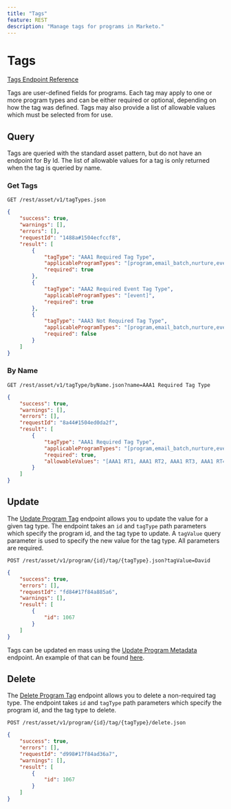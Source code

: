 ```yaml
---
title: "Tags"
feature: REST
description: "Manage tags for programs in Marketo."
---
```


# Tags

[Tags Endpoint Reference](https://developer.adobe.com/marketo-apis/api/asset/#tag/Tags)

Tags are user-defined fields for programs. Each tag may apply to one or more program types and can be either required or optional, depending on how the tag was defined. Tags may also provide a list of allowable values which must be selected from for use.

## Query

Tags are queried with the standard asset pattern, but do not have an endpoint for By Id. The list of allowable values for a tag is only returned when the tag is queried by name.

### Get Tags

```
GET /rest/asset/v1/tagTypes.json
```

```json
{
    "success": true,
    "warnings": [],
    "errors": [],
    "requestId": "1488a#1504ecfccf8",
    "result": [
        {
            "tagType": "AAA1 Required Tag Type",
            "applicableProgramTypes": "[program,email_batch,nurture,event,webinar]",
            "required": true
        },
        {
            "tagType": "AAA2 Required Event Tag Type",
            "applicableProgramTypes": "[event]",
            "required": true
        },
        {
            "tagType": "AAA3 Not Required Tag Type",
            "applicableProgramTypes": "[program,email_batch,nurture,event,webinar]",
            "required": false
        }
    ]
}
```

### By Name

```
GET /rest/asset/v1/tagType/byName.json?name=AAA1 Required Tag Type
```

```json
{
    "success": true,
    "warnings": [],
    "errors": [],
    "requestId": "8a44#1504ed0da2f",
    "result": [
        {
            "tagType": "AAA1 Required Tag Type",
            "applicableProgramTypes": "[program,email_batch,nurture,event,webinar]",
            "required": true,
            "allowableValues": "[AAA1 RT1, AAA1 RT2, AAA1 RT3, AAA1 RT4]"
        }
    ]
}
```

## Update

The [Update Program Tag](https://developer.adobe.com/marketo-apis/api/asset/#tag/Programs/operation/updateProgramUsingPOST) endpoint allows you to update the value for a given tag type. The endpoint takes an `id` and `tagType` path parameters which specify the program id, and the tag type to update. A `tagValue` query parameter is used to specify the new value for the tag type. All parameters are required.

```
POST /rest/asset/v1/program/{id}/tag/{tagType}.json?tagValue=David
```

```json
{
    "success": true,
    "errors": [],
    "requestId": "fd84#17f84a885a6",
    "warnings": [],
    "result": [
        {
            "id": 1067
        }
    ]
}
```

Tags can be updated en mass using the [Update Program Metadata](https://developer.adobe.com/marketo-apis/api/asset/#tag/Programs/operation/updateProgramUsingPOST) endpoint. An example of that can be found [here](programs.md#update).

## Delete

The [Delete Program Tag](https://developer.adobe.com/marketo-apis/api/asset/#tag/Programs/operation/deleteProgramUsingPOST) endpoint allows you to delete a non-required tag type. The endpoint takes `id` and `tagType` path parameters which specify the program id, and the tag type to delete.

```
POST /rest/asset/v1/program/{id}/tag/{tagType}/delete.json
```

```json
{
    "success": true,
    "errors": [],
    "requestId": "d998#17f84ad36a7",
    "warnings": [],
    "result": [
        {
            "id": 1067
        }
    ]
}
```
